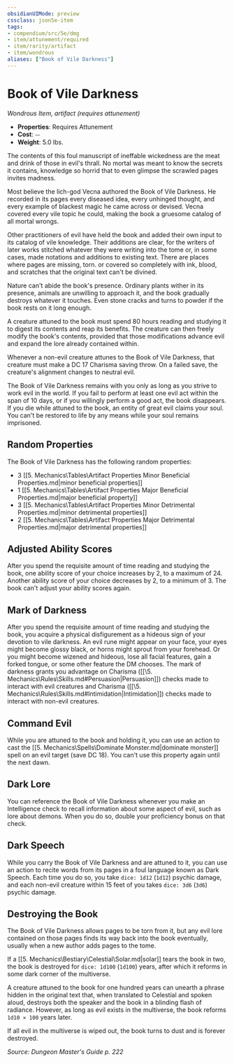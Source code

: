 ```yaml
---
obsidianUIMode: preview
cssclass: json5e-item
tags:
- compendium/src/5e/dmg
- item/attunement/required
- item/rarity/artifact
- item/wondrous
aliases: ["Book of Vile Darkness"]
---
```

# Book of Vile Darkness
*Wondrous Item, artifact (requires attunement)*  

- **Properties**: Requires Attunement
- **Cost**: ⏤
- **Weight**: 5.0 lbs.

The contents of this foul manuscript of ineffable wickedness are the meat and drink of those in evil's thrall. No mortal was meant to know the secrets it contains, knowledge so horrid that to even glimpse the scrawled pages invites madness.

Most believe the lich-god Vecna authored the Book of Vile Darkness. He recorded in its pages every diseased idea, every unhinged thought, and every example of blackest magic he came across or devised. Vecna covered every vile topic he could, making the book a gruesome catalog of all mortal wrongs.

Other practitioners of evil have held the book and added their own input to its catalog of vile knowledge. Their additions are clear, for the writers of later works stitched whatever they were writing into the tome or, in some cases, made notations and additions to existing text. There are places where pages are missing, torn. or covered so completely with ink, blood, and scratches that the original text can't be divined.

Nature can't abide the book's presence. Ordinary plants wither in its presence, animals are unwilling to approach it, and the book gradually destroys whatever it touches. Even stone cracks and turns to powder if the book rests on it long enough.

A creature attuned to the book must spend 80 hours reading and studying it to digest its contents and reap its benefits. The creature can then freely modify the book's contents, provided that those modifications advance evil and expand the lore already contained within.

Whenever a non-evil creature attunes to the Book of Vile Darkness, that creature must make a DC 17 Charisma saving throw. On a failed save, the creature's alignment changes to neutral evil.

The Book of Vile Darkness remains with you only as long as you strive to work evil in the world. If you fail to perform at least one evil act within the span of 10 days, or if you willingly perform a good act, the book disappears. If you die while attuned to the book, an entity of great evil claims your soul. You can't be restored to life by any means while your soul remains imprisoned.

## Random Properties

The Book of Vile Darkness has the following random properties:

- 3 [[5. Mechanics\Tables\Artifact Properties Minor Beneficial Properties.md|minor beneficial properties]]  
- 1 [[5. Mechanics\Tables\Artifact Properties Major Beneficial Properties.md|major beneficial property]]  
- 3 [[5. Mechanics\Tables\Artifact Properties Minor Detrimental Properties.md|minor detrimental properties]]  
- 2 [[5. Mechanics\Tables\Artifact Properties Major Detrimental Properties.md|major detrimental properties]]  

## Adjusted Ability Scores

After you spend the requisite amount of time reading and studying the book, one ability score of your choice increases by 2, to a maximum of 24. Another ability score of your choice decreases by 2, to a minimum of 3. The book can't adjust your ability scores again.

## Mark of Darkness

After you spend the requisite amount of time reading and studying the book, you acquire a physical disfigurement as a hideous sign of your devotion to vile darkness. An evil rune might appear on your face, your eyes might become glossy black, or horns might sprout from your forehead. Or you might become wizened and hideous, lose all facial features, gain a forked tongue, or some other feature the DM chooses. The mark of darkness grants you advantage on Charisma ([[\5. Mechanics\Rules\Skills.md#Persuasion|Persuasion]]) checks made to interact with evil creatures and Charisma ([[\5. Mechanics\Rules\Skills.md#Intimidation|Intimidation]]) checks made to interact with non-evil creatures.

## Command Evil

While you are attuned to the book and holding it, you can use an action to cast the [[5. Mechanics\Spells\Dominate Monster.md|dominate monster]] spell on an evil target (save DC 18). You can't use this property again until the next dawn.

## Dark Lore

You can reference the Book of Vile Darkness whenever you make an Intelligence check to recall information about some aspect of evil, such as lore about demons. When you do so, double your proficiency bonus on that check.

## Dark Speech

While you carry the Book of Vile Darkness and are attuned to it, you can use an action to recite words from its pages in a foul language known as Dark Speech. Each time you do so, you take `dice: 1d12` (`1d12`) psychic damage, and each non-evil creature within 15 feet of you takes `dice: 3d6` (`3d6`) psychic damage.

## Destroying the Book

The Book of Vile Darkness allows pages to be torn from it, but any evil lore contained on those pages finds its way back into the book eventually, usually when a new author adds pages to the tome.

If a [[5. Mechanics\Bestiary\Celestial\Solar.md|solar]] tears the book in two, the book is destroyed for `dice: 1d100` (`1d100`) years, after which it reforms in some dark corner of the multiverse.

A creature attuned to the book for one hundred years can unearth a phrase hidden in the original text that, when translated to Celestial and spoken aloud, destroys both the speaker and the book in a blinding flash of radiance. However, as long as evil exists in the multiverse, the book reforms `1d10 × 100` years later.

If all evil in the multiverse is wiped out, the book turns to dust and is forever destroyed.

*Source: Dungeon Master's Guide p. 222*